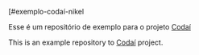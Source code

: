 [#exemplo-codaí-nikel

Esse é um repositório de exemplo para o projeto [Codaí](https://plataforma.growdev.com.br/curso/codai)

This is an example repository to [Codaí](https://plataforma.growdev.com.br/curso/codai) project.
